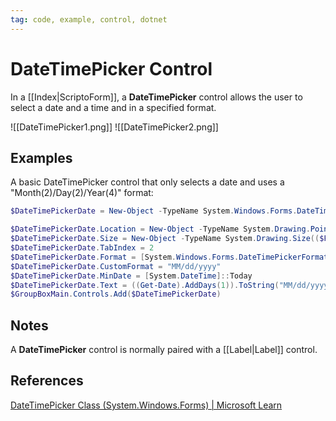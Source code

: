 ```yaml
---
tag: code, example, control, dotnet
---
```

# DateTimePicker Control
In a [[Index|ScriptoForm]], a **DateTimePicker** control allows the user to select a date and a time and in a specified format.

![[DateTimePicker1.png]] ![[DateTimePicker2.png]]
## Examples
A basic DateTimePicker control that only selects a date and uses a "Month(2)/Day(2)/Year(4)" format:
```powershell
$DateTimePickerDate = New-Object -TypeName System.Windows.Forms.DateTimePicker

$DateTimePickerDate.Location = New-Object -TypeName System.Drawing.Point(15,145)
$DateTimePickerDate.Size = New-Object -TypeName System.Drawing.Size(($FormWidth - 50),20)
$DateTimePickerDate.TabIndex = 2
$DateTimePickerDate.Format = [System.Windows.Forms.DateTimePickerFormat]::Custom
$DateTimePickerDate.CustomFormat = "MM/dd/yyyy"
$DateTimePickerDate.MinDate = [System.DateTime]::Today
$DateTimePickerDate.Text = ((Get-Date).AddDays(1)).ToString("MM/dd/yyyy")
$GroupBoxMain.Controls.Add($DateTimePickerDate)
```
## Notes
A **DateTimePicker** control is normally paired with a [[Label|Label]] control.
## References
[DateTimePicker Class (System.Windows.Forms) | Microsoft Learn](https://learn.microsoft.com/en-us/dotnet/api/system.windows.forms.datetimepicker?view=windowsdesktop-7.0)
